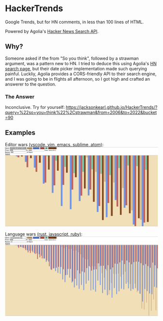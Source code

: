 # HackerTrends

Google Trends, but for HN comments, in less than 100 lines of HTML.

Powered by Agolia's [Hacker News Search API](https://hn.algolia.com/api).

## Why?

Someone asked if the from "So you think", followed by a strawman argument, was a pattern new to HN.
I tried to deduce this using Agolia's [HN search page](https://hn.algolia.com/), but their date picker implementation made such querying painful.
Luckliy, Agolia provides a CORS-friendly API to their search engine, and I was going to be in flights all afternoon, so I got high and crafted an answerer to the question.

### The Answer

Inconclusive. Try for yourself: https://jacksonkearl.github.io/HackerTrends/?query=%22so+you+think%22%2Cstrawman&from=2006&to=2022&bucket=90

## Examples

Editor wars [(vscode, vim, emacs, sublime, atom)](https://jacksonkearl.github.io/HackerTrends/?query=vscode%2Cvim%2Cemacs%2Csublime%2Catom&from=2006&to=2022&bucket=90):
![chart of editor populatiry in HN comments](examples/editors.png)

Language wars [(rust, javascript, ruby)](https://jacksonkearl.github.io/HackerTrends/?query=rust%2Cjavascript%2Cruby&from=7%2F7%2F2010&to=2021-12-25&bucket=90):
![chart of language populatiry in HN comments](examples/languages.png)
